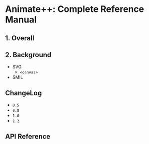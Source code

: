 # Animate++: Complete Reference Manual

## 1. Overall

## 2. Background

- SVG
    - `<canvas>`
- SMIL

## ChangeLog

- `0.5`
- `0.8`
- `1.0`
- `1.2`

## API Reference
